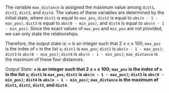 The variable `max_distance` is assigned the maximum value among `dist1`, `dist2`, `dist3`, and `dist4`. The values of these variables are determined by the initial state, where `dist1` is equal to `max_pos`, `dist2` is equal to `abs(n - 1 - max_pos)`, `dist3` is equal to `abs(0 - min_pos)`, and `dist4` is equal to `abs(n - 1 - min_pos)`. Since the exact values of `max_pos` and `min_pos` are not provided, we can only state the relationships.

Therefore, the output state is: `n` is an integer such that 2 ≤ `n` ≤ 100; `max_pos` is the index of `n` in the list `a`; `dist1` is `max_pos`; `dist2` is `abs(n - 1 - max_pos)`; `dist3` is `abs(0 - min_pos)`; `dist4` is `abs(n - 1 - min_pos)`; `max_distance` is the maximum of these four distances.

Output State: **`n` is an integer such that 2 ≤ `n` ≤ 100; `max_pos` is the index of `n` in the list `a`; `dist1` is `max_pos`; `dist2` is `abs(n - 1 - max_pos)`; `dist3` is `abs(0 - min_pos)`; `dist4` is `abs(n - 1 - min_pos)`; `max_distance` is the maximum of `dist1`, `dist2`, `dist3`, and `dist4`.**
